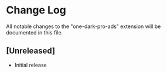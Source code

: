 # Change Log

All notable changes to the "one-dark-pro-ads" extension will be documented in this file.

## [Unreleased]

- Initial release
